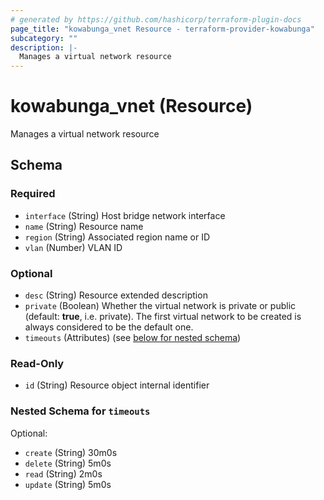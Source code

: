 ```yaml
---
# generated by https://github.com/hashicorp/terraform-plugin-docs
page_title: "kowabunga_vnet Resource - terraform-provider-kowabunga"
subcategory: ""
description: |-
  Manages a virtual network resource
---
```


# kowabunga_vnet (Resource)

Manages a virtual network resource



<!-- schema generated by tfplugindocs -->
## Schema

### Required

- `interface` (String) Host bridge network interface
- `name` (String) Resource name
- `region` (String) Associated region name or ID
- `vlan` (Number) VLAN ID

### Optional

- `desc` (String) Resource extended description
- `private` (Boolean) Whether the virtual network is private or public (default: **true**, i.e. private). The first virtual network to be created is always considered to be the default one.
- `timeouts` (Attributes) (see [below for nested schema](#nestedatt--timeouts))

### Read-Only

- `id` (String) Resource object internal identifier

<a id="nestedatt--timeouts"></a>
### Nested Schema for `timeouts`

Optional:

- `create` (String) 30m0s
- `delete` (String) 5m0s
- `read` (String) 2m0s
- `update` (String) 5m0s
